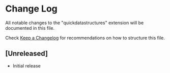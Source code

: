 # Change Log
All notable changes to the "quickdatastructures" extension will be documented in this file.

Check [Keep a Changelog](http://keepachangelog.com/) for recommendations on how to structure this file.

## [Unreleased]
- Initial release